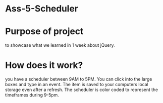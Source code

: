 # Ass-5-Scheduler

# Purpose of project

to showcase what we learned in 1 week about jQuery.

# How does it work?

you have a scheduler between 9AM to 5PM.  You can click into the large boxes and type in an event.  The item is saved to your computers local storage even after a refresh.  The scheduler is color coded to represent the timeframes during 9-5pm.

